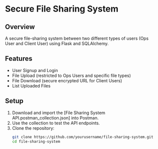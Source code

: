 # Secure File Sharing System

## Overview
A secure file-sharing system between two different types of users (Ops User and Client User) using Flask and SQLAlchemy.

## Features
- User Signup and Login
- File Upload (restricted to Ops Users and specific file types)
- File Download (secure encrypted URL for Client Users)
- List Uploaded Files

## Setup
1. Download and import the [File Sharing System API.postman_collection.json] into Postman.
2. Use the collection to test the API endpoints.
1. Clone the repository:
   ```bash
   git clone https://github.com/yourusername/file-sharing-system.git
   cd file-sharing-system
